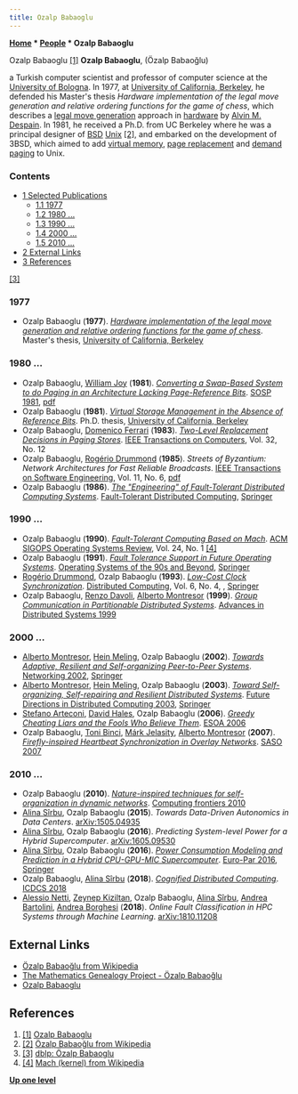 ```yaml
---
title: Ozalp Babaoglu
---
```

**[Home](Home "Home") \* [People](People "People") \* Ozalp Babaoglu**



 [](http://ozalp.babaoglu.eu/index.html) Ozalp Babaoglu <a id="cite-note-1" href="#cite-ref-1">[1]</a> 
**Ozalp Babaoglu**, (Özalp Babaoğlu)  

a Turkish computer scientist and professor of computer science at the [University of Bologna](https://en.wikipedia.org/wiki/University_of_Bologna). 
In 1977, at [University of California, Berkeley](University_of_California,_Berkeley "University of California, Berkeley"), he defended his Master's thesis *Hardware implementation of the legal move generation and relative ordering functions for the game of chess*, which describes a [legal move generation](Move_Generation#Legal "Move Generation") approach in [hardware](Hardware "Hardware") by [Alvin M. Despain](Alvin_M._Despain "Alvin M. Despain"). 
In 1981, he received a Ph.D. from UC Berkeley where he was a principal designer of [BSD](https://en.wikipedia.org/wiki/Berkeley_Software_Distribution) [Unix](Unix "Unix") <a id="cite-note-2" href="#cite-ref-2">[2]</a>, and embarked on the development of 3BSD, which aimed to add [virtual memory](Memory#Virtual "Memory"), [page replacement](Memory#Page "Memory") and [demand paging](Memory#Paging "Memory") to Unix. 



### Contents


* [1 Selected Publications](#selected-publications)
	+ [1.1 1977](#1977)
	+ [1.2 1980 ...](#1980-...)
	+ [1.3 1990 ...](#1990-...)
	+ [1.4 2000 ...](#2000-...)
	+ [1.5 2010 ...](#2010-...)
* [2 External Links](#external-links)
* [3 References](#references)






<a id="cite-note-3" href="#cite-ref-3">[3]</a>



### 1977


* Ozalp Babaoglu (**1977**). *[Hardware implementation of the legal move generation and relative ordering functions for the game of chess](https://www.researchgate.net/publication/36299769_Hardware_implementation_of_the_legal_move_generation_and_relative_ordering_functions_for_the_game_of_chess)*. Master's thesis, [University of California, Berkeley](University_of_California,_Berkeley "University of California, Berkeley")


### 1980 ...


* Ozalp Babaoglu, [William Joy](https://en.wikipedia.org/wiki/Bill_Joy) (**1981**). *[Converting a Swap-Based System to do Paging in an Architecture Lacking Page-Reference Bits](http://pages.cs.wisc.edu/~swift/classes/cs736-fa12/blog/2012/09/converting_a_swapbased_system.html)*. [SOSP 1981](https://dblp.uni-trier.de/db/conf/sosp/sosp81.html), [pdf](http://www.cs.unibo.it/babaoglu/papers/pdf/sosp81.pdf)
* Ozalp Babaoglu (**1981**). *[Virtual Storage Management in the Absence of Reference Bits](http://xtf.lib.berkeley.edu/reports/TRWebData/accessPages/ERL-m-81-92.html)*. Ph.D. thesis, [University of California, Berkeley](University_of_California,_Berkeley "University of California, Berkeley")
* Ozalp Babaoglu, [Domenico Ferrari](Mathematician#DFerrari "Mathematician") (**1983**). *[Two-Level Replacement Decisions in Paging Stores](https://ieeexplore.ieee.org/document/1676176)*. [IEEE Transactions on Computers](IEEE#TOC "IEEE"), Vol. 32, No. 12
* Ozalp Babaoglu, [Rogério Drummond](https://dblp.uni-trier.de/pers/hd/d/Drummond:Rog=eacute=rio) (**1985**). *Streets of Byzantium: Network Architectures for Fast Reliable Broadcasts*. [IEEE Transactions on Software Engineering](IEEE#SE "IEEE"), Vol. 11, No. 6, [pdf](http://www.cs.unibo.it/babaoglu/papers/pdf/ieee-tse-1985.pdf)
* Ozalp Babaoglu (**1986**). *[The "Engineering" of Fault-Tolerant Distributed Computing Systems](https://link.springer.com/chapter/10.1007/BFb0042341)*. [Fault-Tolerant Distributed Computing](https://dblp.uni-trier.de/db/conf/ftdc/ftdc1986.html), [Springer](https://en.wikipedia.org/wiki/Springer_Science%2BBusiness_Media)


### 1990 ...


* Ozalp Babaoglu (**1990**). *[Fault-Tolerant Computing Based on Mach](https://dl.acm.org/citation.cfm?id=90994.91005)*. [ACM SIGOPS Operating Systems Review](ACM#SIGOPS "ACM"), Vol. 24, No. 1 <a id="cite-note-4" href="#cite-ref-4">[4]</a>
* Ozalp Babaoglu (**1991**). *[Fault Tolerance Support in Future Operating Systems](https://link.springer.com/chapter/10.1007%2FBFb0024537)*. [Operating Systems of the 90s and Beyond](https://dblp.uni-trier.de/db/conf/dagstuhl/os1991.html), [Springer](https://en.wikipedia.org/wiki/Springer_Science%2BBusiness_Media)
* [Rogério Drummond](https://dblp.uni-trier.de/pers/hd/d/Drummond:Rog=eacute=rio), Ozalp Babaoglu (**1993**). *[Low-Cost Clock Synchronization](https://link.springer.com/article/10.1007/BF02242707)*. [Distributed Computing](https://en.wikipedia.org/wiki/Distributed_Computing_(journal)), Vol. 6, No. 4, , [Springer](https://en.wikipedia.org/wiki/Springer_Science%2BBusiness_Media)
* Ozalp Babaoglu, [Renzo Davoli](https://dblp.uni-trier.de/pers/hd/d/Davoli:Renzo), [Alberto Montresor](Mathematician#AMontresor "Mathematician") (**1999**). *[Group Communication in Partitionable Distributed Systems](https://dl.acm.org/citation.cfm?id=726900)*. [Advances in Distributed Systems 1999](https://dblp.uni-trier.de/db/conf/ac/dc1999.html)


### 2000 ...


* [Alberto Montresor](Mathematician#AMontresor "Mathematician"), [Hein Meling](https://dblp.uni-trier.de/pers/hd/m/Meling:Hein), Ozalp Babaoglu (**2002**). *[Towards Adaptive, Resilient and Self-organizing Peer-to-Peer Systems](https://link.springer.com/chapter/10.1007/3-540-45745-3_28)*. [Networking 2002](https://dblp.uni-trier.de/db/conf/networking/networking2002w.html), [Springer](https://en.wikipedia.org/wiki/Springer_Science%2BBusiness_Media)
* [Alberto Montresor](Mathematician#AMontresor "Mathematician"), [Hein Meling](https://dblp.uni-trier.de/pers/hd/m/Meling:Hein), Ozalp Babaoglu (**2003**). *[Toward Self-organizing, Self-repairing and Resilient Distributed Systems](https://link.springer.com/chapter/10.1007/3-540-37795-6_22)*. [Future Directions in Distributed Computing 2003](https://dblp.uni-trier.de/db/conf/ac/dc2003.html), [Springer](https://en.wikipedia.org/wiki/Springer_Science%2BBusiness_Media)
* [Stefano Arteconi](https://dblp.uni-trier.de/pers/hd/a/Arteconi:Stefano), [David Hales](https://dblp.uni-trier.de/pers/hd/h/Hales:David), Ozalp Babaoglu (**2006**). *[Greedy Cheating Liars and the Fools Who Believe Them](https://link.springer.com/chapter/10.1007/978-3-540-69868-5_11)*. [ESOA 2006](https://dblp.uni-trier.de/db/conf/esoa/esoa2006.html)
* Ozalp Babaoglu, [Toni Binci](https://dblp.uni-trier.de/pers/hd/b/Binci:Toni), [Márk Jelasity](https://dblp.uni-trier.de/pers/hd/j/Jelasity:M=aacute=rk), [Alberto Montresor](Mathematician#AMontresor "Mathematician") (**2007**). *[Firefly-inspired Heartbeat Synchronization in Overlay Networks](https://ieeexplore.ieee.org/document/4274892)*. [SASO 2007](https://dblp.uni-trier.de/db/conf/saso/saso2007.html)


### 2010 ...


* Ozalp Babaoglu (**2010**). *[Nature-inspired techniques for self-organization in dynamic networks](https://dl.acm.org/citation.cfm?doid=1787275.1787318)*. [Computing frontiers 2010](https://dblp.uni-trier.de/db/conf/cf/cf2010.html)
* [Alina Sîrbu](https://dblp.uni-trier.de/pers/hd/s/S=icirc=rbu:Alina), Ozalp Babaoglu (**2015**). *Towards Data-Driven Autonomics in Data Centers*. [arXiv:1505.04935](https://arxiv.org/abs/1505.04935)
* [Alina Sîrbu](https://dblp.uni-trier.de/pers/hd/s/S=icirc=rbu:Alina), Ozalp Babaoglu (**2016**). *Predicting System-level Power for a Hybrid Supercomputer*. [arXiv:1605.09530](https://arxiv.org/abs/1605.09530)
* [Alina Sîrbu](https://dblp.uni-trier.de/pers/hd/s/S=icirc=rbu:Alina), Ozalp Babaoglu (**2016**). *[Power Consumption Modeling and Prediction in a Hybrid CPU-GPU-MIC Supercomputer](https://link.springer.com/chapter/10.1007/978-3-319-43659-3_9)*. [Euro-Par 2016](https://dblp.uni-trier.de/db/conf/europar/europar2016.html), [Springer](https://en.wikipedia.org/wiki/Springer_Science%2BBusiness_Media)
* Ozalp Babaoglu, [Alina Sîrbu](https://dblp.uni-trier.de/pers/hd/s/S=icirc=rbu:Alina) (**2018**). *[Cognified Distributed Computing](https://ieeexplore.ieee.org/document/8416381)*. [ICDCS 2018](https://dblp.uni-trier.de/db/conf/icdcs/icdcs2018.html)
* [Alessio Netti](https://dblp.uni-trier.de/pers/hd/n/Netti:Alessio), [Zeynep Kiziltan](https://dblp.uni-trier.de/pers/hd/k/Kiziltan:Zeynep), Ozalp Babaoglu, [Alina Sîrbu](https://dblp.uni-trier.de/pers/hd/s/S=icirc=rbu:Alina), [Andrea Bartolini](https://dblp.uni-trier.de/pers/hd/b/Bartolini:Andrea), [Andrea Borghesi](https://dblp.uni-trier.de/pers/hd/b/Borghesi:Andrea) (**2018**). *Online Fault Classification in HPC Systems through Machine Learning*. [arXiv:1810.11208](https://arxiv.org/abs/1810.11208)


## External Links


* [Özalp Babaoğlu from Wikipedia](https://en.wikipedia.org/wiki/%C3%96zalp_Babao%C4%9Flu)
* [The Mathematics Genealogy Project - Özalp Babaoğlu](https://genealogy.math.ndsu.nodak.edu/id.php?id=77015)
* [Ozalp Babaoglu](http://ozalp.babaoglu.eu/index.html)


## References


1. <a id="cite-ref-1" href="#cite-note-1">[1]</a> [Ozalp Babaoglu](http://ozalp.babaoglu.eu/index.html)
2. <a id="cite-ref-2" href="#cite-note-2">[2]</a> [Özalp Babaoğlu from Wikipedia](https://en.wikipedia.org/wiki/%C3%96zalp_Babao%C4%9Flu)
3. <a id="cite-ref-3" href="#cite-note-3">[3]</a> [dblp: Özalp Babaoglu](https://dblp.uni-trier.de/pers/hd/b/Babaoglu:=Ouml=zalp.html)
4. <a id="cite-ref-4" href="#cite-note-4">[4]</a> [Mach (kernel) from Wikipedia](https://en.wikipedia.org/wiki/Mach_(kernel))

**[Up one level](People "People")**







 
